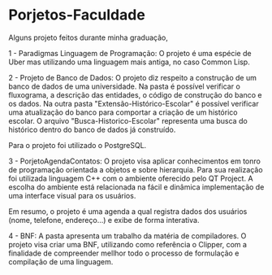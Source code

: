 # Porjetos-Faculdade
Alguns projeto feitos durante minha graduação,

1 - Paradigmas Linguagem de Programação: O projeto é uma espécie de Uber mas utilizando uma linguagem mais antiga, no caso Common Lisp.

2 - Projeto de Banco de Dados: O projeto diz respeito a construção de um banco de dados de uma universidade. Na pasta é possível verificar o fluxograma, a descrição das entidades, o código de construção do banco e os dados. Na outra pasta "Extensão-Histórico-Escolar" é possível verificar uma atualização do banco para comportar a criação de um histórico escolar. O arquivo "Busca-Historico-Escolar" representa uma busca do histórico dentro do banco de dados já construído. 

Para o projeto foi utilizado o PostgreSQL.

3 - PorjetoAgendaContatos: O projeto visa aplicar conhecimentos em tonro de programação orientada a objetos e sobre hierarquia. Para sua realização foi utilizada linguagem C++ com o ambiente oferecido pelo QT Project. A escolha do ambiente está relacionada na fácil
e dinâmica implementação de uma interface visual para os usuários.

Em resumo, o projeto é uma agenda a qual registra dados dos usuários (nome, telefone, endereço...) e exibe de forma interativa. 

4 - BNF: A pasta apresenta um trabalho da matéria de compiladores. O projeto visa criar uma BNF, utilizando como referência o Clipper, com a finalidade de compreender mellhor todo o processo de formulação e compilação de uma linguagem.
